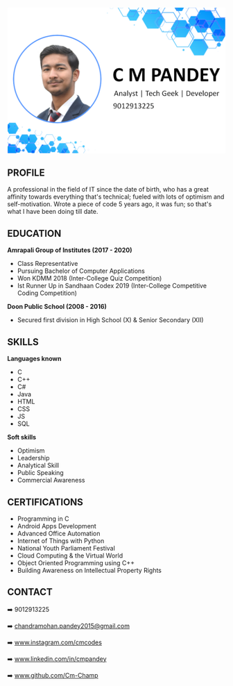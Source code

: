 <p align="center" width="100" height="100">
  <img src="cover.png">
</p>


## PROFILE

A professional in the field of IT since the date of birth, who has a great affinity towards everything that's technical; fueled with lots of optimism and self-motivation. Wrote a piece of code 5 years ago, it was fun; so that's what I have been doing till date.


## EDUCATION

**Amrapali Group of Institutes (2017 - 2020)**
- Class Representative
- Pursuing Bachelor of Computer Applications
- Won KDMM 2018 (Inter-College Quiz Competition)
- Ist Runner Up in Sandhaan Codex 2019 (Inter-College Competitive Coding Competition)

**Doon Public School (2008 - 2016)**

- Secured first division in High School (X) & Senior Secondary (XII)


## SKILLS

**Languages known**
- C
- C++
- C#
- Java
- HTML
- CSS
- JS
- SQL

**Soft skills**
- Optimism
- Leadership
- Analytical Skill
- Public Speaking
- Commercial Awareness


## CERTIFICATIONS

- Programming in C
- Android Apps Development
- Advanced Office Automation
- Internet of Things with Python
- National Youth Parliament Festival
- Cloud Computing & the Virtual World
- Object Oriented Programming using C++
- Building Awareness on Intellectual Property Rights


## CONTACT

➡️   9012913225

➡️   chandramohan.pandey2015@gmail.com

➡️   www.instagram.com/cmcodes

➡️   www.linkedin.com/in/cmpandey

➡️   www.github.com/Cm-Champ
